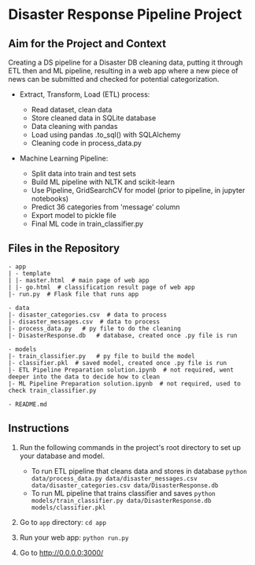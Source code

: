 # Disaster Response Pipeline Project

## Aim for the Project and Context
Creating a DS pipeline for a Disaster DB cleaning data, putting it 
through ETL then and ML pipeline, resulting in a web app where a new
piece of news can be submitted and checked for potential categorization.


- Extract, Transform, Load (ETL) process:
  - Read dataset, clean data
  - Store cleaned data in SQLite database
  - Data cleaning with pandas
  - Load using pandas .to_sql() with SQLAlchemy
  - Cleaning code in process_data.py


- Machine Learning Pipeline:
  - Split data into train and test sets
  - Build ML pipeline with NLTK and scikit-learn
  - Use Pipeline, GridSearchCV for model (prior to pipeline, in jupyter notebooks)
  - Predict 36 categories from 'message' column
  - Export model to pickle file
  - Final ML code in train_classifier.py

## Files in the Repository
```
- app
| - template
| |- master.html  # main page of web app
| |- go.html  # classification result page of web app
|- run.py  # Flask file that runs app

- data
|- disaster_categories.csv  # data to process 
|- disaster_messages.csv  # data to process
|- process_data.py   # py file to do the cleaning
|- DisasterResponse.db   # database, created once .py file is run

- models
|- train_classifier.py   # py file to build the model
|- classifier.pkl  # saved model, created once .py file is run
|- ETL Pipeline Preparation solution.ipynb  # not required, went deeper into the data to decide how to clean
|- ML Pipeline Preparation solution.ipynb  # not required, used to check train_classifier.py

- README.md
```

## Instructions
1. Run the following commands in the project's root directory to set up your database and model.

    - To run ETL pipeline that cleans data and stores in database
        `python data/process_data.py data/disaster_messages.csv data/disaster_categories.csv data/DisasterResponse.db`
    - To run ML pipeline that trains classifier and saves
        `python models/train_classifier.py data/DisasterResponse.db models/classifier.pkl`

2. Go to `app` directory: `cd app`

3. Run your web app: `python run.py`

4. Go to http://0.0.0.0:3000/